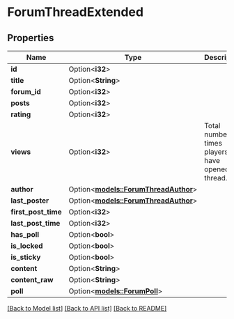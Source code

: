 # ForumThreadExtended

## Properties

Name | Type | Description | Notes
------------ | ------------- | ------------- | -------------
**id** | Option<**i32**> |  | [optional]
**title** | Option<**String**> |  | [optional]
**forum_id** | Option<**i32**> |  | [optional]
**posts** | Option<**i32**> |  | [optional]
**rating** | Option<**i32**> |  | [optional]
**views** | Option<**i32**> | Total number of times players have opened this thread. | [optional]
**author** | Option<[**models::ForumThreadAuthor**](ForumThreadAuthor.md)> |  | [optional]
**last_poster** | Option<[**models::ForumThreadAuthor**](ForumThreadAuthor.md)> |  | [optional]
**first_post_time** | Option<**i32**> |  | [optional]
**last_post_time** | Option<**i32**> |  | [optional]
**has_poll** | Option<**bool**> |  | [optional]
**is_locked** | Option<**bool**> |  | [optional]
**is_sticky** | Option<**bool**> |  | [optional]
**content** | Option<**String**> |  | [optional]
**content_raw** | Option<**String**> |  | [optional]
**poll** | Option<[**models::ForumPoll**](ForumPoll.md)> |  | [optional]

[[Back to Model list]](../README.md#documentation-for-models) [[Back to API list]](../README.md#documentation-for-api-endpoints) [[Back to README]](../README.md)


